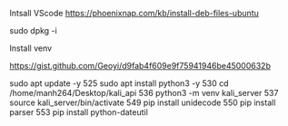 Intsall VScode 
https://phoenixnap.com/kb/install-deb-files-ubuntu

sudo dpkg -i <package path>

Install venv 

https://gist.github.com/Geoyi/d9fab4f609e9f75941946be45000632b


sudo apt update -y
  525  sudo apt install python3 -y 
  530  cd /home/manh264/Desktop/kali_api
  536  python3 -m venv kali_server
  537  source kali_server/bin/activate 
  549  pip install unidecode
  550  pip install parser
  553  pip install python-dateutil